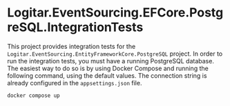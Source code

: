 # Logitar.EventSourcing.EFCore.PostgreSQL.IntegrationTests

This project provides integration tests for the `Logitar.EventSourcing.EntityFrameworkCore.PostgreSQL` project. In order to run the integration tests, you must have a running PostgreSQL database. The easiest way to do so is by using Docker Compose and running the following command, using the default values. The connection string is already configured in the `appsettings.json` file.

```sh
docker compose up
```
